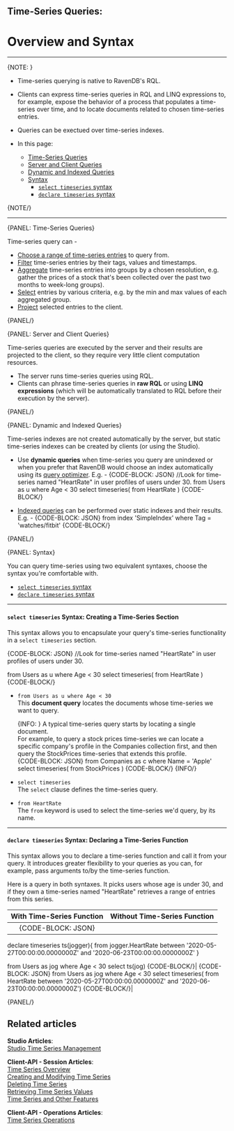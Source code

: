 ﻿## Time-Series Queries:
# Overview and Syntax

---

{NOTE: }

* Time-series querying is native to RavenDB's RQL.  
  
* Clients can express time-series queries in RQL and LINQ expressions to, 
  for example, expose the behavior of a process that populates a time-series 
  over time, and to locate documents related to chosen time-series entries.  

* Queries can be exectued over time-series indexes.  

* In this page:  
  * [Time-Series Queries](../../../document-extensions/timeseries/querying/queries-overview-and-syntax#time-series-queries)
  * [Server and Client Queries](../../../document-extensions/timeseries/querying/queries-overview-and-syntax#server-and-client-queries)  
  * [Dynamic and Indexed Queries](../../../document-extensions/timeseries/querying/queries-overview-and-syntax#dynamic-and-indexed-queries)  
  * [Syntax](../../../document-extensions/timeseries/querying/queries-overview-and-syntax#syntax)  
     * [`select timeseries` syntax](../../../document-extensions/timeseries/querying/queries-overview-and-syntax#syntax-creating-a-time-series-section)  
     * [`declare timeseries` syntax](../../../document-extensions/timeseries/querying/queries-overview-and-syntax#syntax-declaring-a-time-series-function)  


{NOTE/}

---

{PANEL: Time-Series Queries}

Time-series query can -  

* [Choose a range of time-series entries](../../../document-extensions/timeseries/querying/choosing-query-range) 
  to query from.  
* [Filter](../../../document-extensions/timeseries/querying/filtering) 
  time-series entries by their tags, values and timestamps.  
* [Aggregate](../../../document-extensions/timeseries/querying/aggregation) 
  time-series entries into groups by a chosen resolution, e.g. gather the prices 
  of a stock that's been collected over the past two months to week-long groups).  
* [Select](../../../document-extensions/timeseries/querying/aggregation) 
  entries by various criteria, e.g. by the min and max values of each aggregated group.  
* [Project](../../../document-extensions/timeseries/querying/projection) 
  selected entries to the client.  

{PANEL/}

{PANEL: Server and Client Queries}

Time-series queries are executed by the server and their results are projected 
to the client, so they require very little client computation resources.  

* The server runs time-series queries using RQL.  
* Clients can phrase time-series queries in **raw RQL** or using **LINQ expressions** 
  (which will be automatically translated to RQL before their execution by the server).  

{PANEL/}

{PANEL: Dynamic and Indexed Queries}

Time-series indexes are not created automatically by the server, but static time-series 
indexes can be created by clients (or using the Studio).  

* Use **dynamic queries** when time-series you query are unindexed 
  or when you prefer that RavenDB would choose an index automatically 
  using its [query optimizer](../../../../indexes/querying/what-is-rql#query-optimizer). E.g. - 
   {CODE-BLOCK: JSON}
//Look for time-series named "HeartRate" in user profiles of users under 30.
from Users as u where Age < 30
    select timeseries(
    from HeartRate
)
   {CODE-BLOCK/}

* [Indexed queries](../../../document-extensions/timeseries/querying/indexed-queries) 
  can be performed over static indexes and their results. E.g. -
   {CODE-BLOCK: JSON}
from index 'SimpleIndex'
    where Tag = 'watches/fitbit'
   {CODE-BLOCK/}

{PANEL/}

{PANEL: Syntax}

You can query time-series using two equivalent syntaxes, 
choose the syntax you're comfortable with.  

* [`select timeseries` syntax](../../../document-extensions/timeseries/querying/queries-overview-and-syntax#syntax-creating-a-time-series-section)  
* [`declare timeseries` syntax](../../../document-extensions/timeseries/querying/queries-overview-and-syntax#syntax-declaring-a-time-series-function)  

---

#### `select timeseries` Syntax: Creating a Time-Series Section

This syntax allows you to encapsulate your query's time-series functionality 
in a `select timeseries` section.  

{CODE-BLOCK: JSON}
//Look for time-series named "HeartRate" in user profiles of users under 30.

from Users as u where Age < 30
select timeseries(
    from HeartRate
)
{CODE-BLOCK/}

* `from Users as u where Age < 30`  
  This **document query** locates the documents whose time-series we want to query.  
  
    {INFO: }
    A typical time-series query starts by locating a single document.  
    For example, to query a stock prices time-series we can locate 
    a specific company's profile in the Companies collection first, 
    and then query the StockPrices time-series that extends this profile.  
      {CODE-BLOCK: JSON}
      from Companies as c where Name = 'Apple'
      select timeseries(
          from StockPrices
      )
      {CODE-BLOCK/}
    {INFO/}

* `select timeseries`  
  The `select` clause defines the time-series query.  

* `from HeartRate`  
  The `from` keyword is used to select the time-series we'd query, by its name.  

---

#### `declare timeseries` Syntax: Declaring a Time-Series Function

This syntax allows you to declare a time-series function and call it 
from your query. It introduces greater flexibility to your queries as 
you can, for example, pass arguments to/by the time-series function.  

Here is a query in both syntaxes. It picks users whose age is under 30, 
and if they own a time-series named "HeartRate" retrieves a range of entries 
from this series.  


| With Time-Series Function | Without Time-Series Function |
|:---:|:---:|
| {CODE-BLOCK: JSON}
declare timeseries ts(jogger){
    from jogger.HeartRate 
    between 
       '2020-05-27T00:00:00.0000000Z'
      and 
       '2020-06-23T00:00:00.0000000Z'
}

from Users as jog where Age < 30
select ts(jog)
{CODE-BLOCK/}| {CODE-BLOCK: JSON} 
 from Users as jog where Age < 30
 select timeseries(
    from HeartRate 
    between 
       '2020-05-27T00:00:00.0000000Z'
      and 
       '2020-06-23T00:00:00.0000000Z')
    {CODE-BLOCK/}|

{PANEL/}


## Related articles
**Studio Articles**:  
[Studio Time Series Management]()  

**Client-API - Session Articles**:  
[Time Series Overview]()  
[Creating and Modifying Time Series]()  
[Deleting Time Series]()  
[Retrieving Time Series Values]()  
[Time Series and Other Features]()  

**Client-API - Operations Articles**:  
[Time Series Operations]()  
